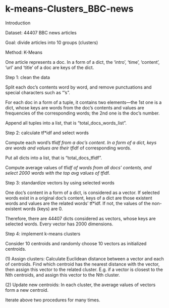 # k-means-Clusters_BBC-news
Introduction

Dataset: 44407 BBC news articles

Goal: divide articles into 10 groups (clusters)

Method: K-Means

One article represents a doc. In a form of a dict, the ‘intro’, ‘time’, ‘content’, ‘url’ and ‘title’ of a doc are keys of the dict.

Step 1: clean the data

Split each doc’s contents word by word, and remove punctuations and special characters such as “’s”. 

For each doc in a form of a tuple, it contains two elements—the 1st one is a dict, whose keys are words from the doc’s contents and values are frequencies of the corresponding words; 
the 2nd one is the doc’s number.

Append all tuples into a list, that is “total_docs_words_list”.

Step 2: calculate tf*idf  and select words

Compute each word’s tf*idf from a doc’s content. In a form of a dict, keys are words and values are their tf*idf of corresponding words. 

Put all dicts into a list, that is “total_docs_tfidf”.

Compute average values of tf*idf of words from all docs’ contents, and select 2000 words with the top avg values of  tf*idf. 

Step 3: standardize vectors by using selected words

One doc’s content in a form of a dict, is considered as a vector. If selected words exist in a original doc’s content, keys of a dict are those existent words and values are the related words’  tf*idf. If not, the values of the non-existent words (keys) are 0.

Therefore, there are 44407 dicts considered as vectors, whose keys are selected words. Every vector has 2000 dimensions. 

Step 4: implement k-means clusters

Consider 10 centroids and randomly choose 10 vectors as initialized centroids. 

(1) Assign clusters: Calculate Euclidean distance between a vector and each of centroids. Find which centroid has the nearest distance with the vector, then assign this vector to the related cluster. E.g. if a vector is closest to the Nth centroids, and assign this vector to the Nth cluster.

(2) Update new centroids: In each cluster, the average values of vectors form a new centroid. 

Iterate above two procedures for many times.
